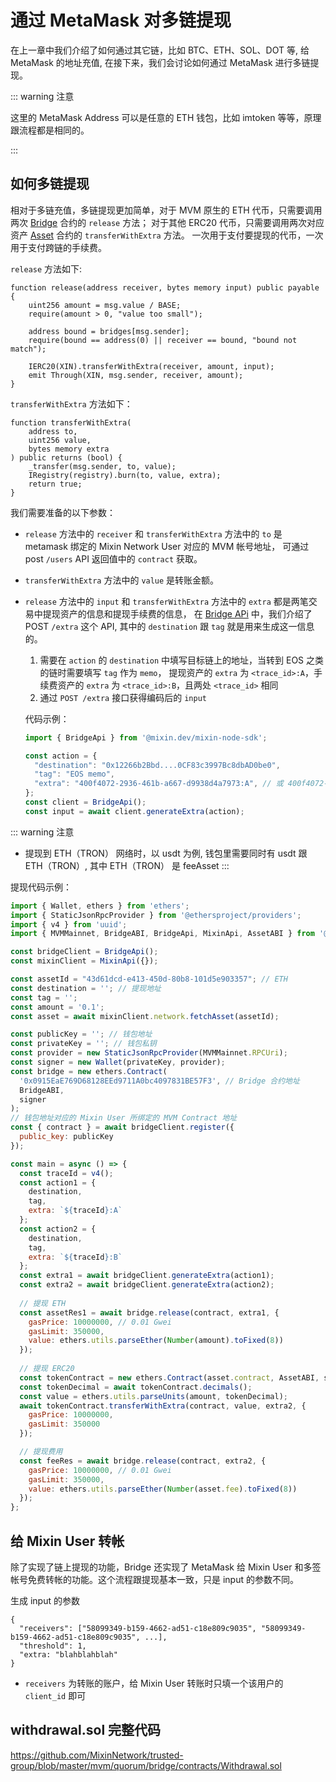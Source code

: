 # 通过 MetaMask 对多链提现

在上一章中我们介绍了如何通过其它链，比如 BTC、ETH、SOL、DOT 等, 给 MetaMask 的地址充值, 在接下来，我们会讨论如何通过 MetaMask 进行多链提现。

::: warning 注意

这里的 MetaMask Address 可以是任意的 ETH 钱包，比如 imtoken 等等，原理跟流程都是相同的。

:::

## 如何多链提现

相对于多链充值，多链提现更加简单，对于 MVM 原生的 ETH 代币，只需要调用两次 [Bridge](https://github.com/MixinNetwork/trusted-group/blob/master/mvm/quorum/bridge/contracts/Bridge.sol)
合约的 `release` 方法；
对于其他 ERC20 代币，只需要调用两次对应资产 [Asset](https://github.com/MixinNetwork/trusted-group/blob/master/mvm/quorum/registry/contracts/Asset.sol)
合约的 `transferWithExtra` 方法。
一次用于支付要提现的代币，一次用于支付跨链的手续费。

`release` 方法如下:

```solidity
function release(address receiver, bytes memory input) public payable {
    uint256 amount = msg.value / BASE;
    require(amount > 0, "value too small");

    address bound = bridges[msg.sender];
    require(bound == address(0) || receiver == bound, "bound not match");

    IERC20(XIN).transferWithExtra(receiver, amount, input);
    emit Through(XIN, msg.sender, receiver, amount);
}
```

`transferWithExtra` 方法如下：

```solidity
function transferWithExtra(
    address to,
    uint256 value,
    bytes memory extra
) public returns (bool) {
    _transfer(msg.sender, to, value);
    IRegistry(registry).burn(to, value, extra);
    return true;
}
```

我们需要准备的以下参数：

* `release` 方法中的 `receiver` 和 `transferWithExtra` 方法中的 `to` 是 metamask 绑定的 Mixin Network User 对应的 MVM 帐号地址，
  可通过 post `/users` API 返回值中的 `contract` 获取。

* `transferWithExtra` 方法中的 `value` 是转账金额。

* `release` 方法中的 `input` 和 `transferWithExtra` 方法中的 `extra` 都是两笔交易中提现资产的信息和提现手续费的信息，
  在 [Bridge APi](/zh/bridge/api) 中，我们介绍了 POST `/extra` 这个 API, 其中的 `destination` 跟 `tag` 就是用来生成这一信息的。
  1. 需要在 `action` 的 `destination` 中填写目标链上的地址，当转到 EOS 之类的链时需要填写 `tag` 作为 `memo`，
     提现资产的 `extra` 为 `<trace_id>:A`，手续费资产的 `extra` 为 `<trace_id>:B`，且两处 `<trace_id>` 相同
  2. 通过 `POST /extra` 接口获得编码后的 `input`
 
  代码示例：
  ```javascript
  import { BridgeApi } from '@mixin.dev/mixin-node-sdk';
  
  const action = {
    "destination": "0x12266b2Bbd....0CF83c3997Bc8dbAD0be0",
    "tag": "EOS memo",
    "extra": "400f4072-2936-461b-a667-d9938d4a7973:A", // 或 400f4072-2936-461b-a667-d9938d4a7973:B
  };
  const client = BridgeApi();
  const input = await client.generateExtra(action);
  ```

::: warning 注意
* 提现到 ETH（TRON） 网络时，以 usdt 为例, 钱包里需要同时有 usdt 跟 ETH（TRON）, 其中 ETH（TRON） 是 feeAsset
:::

提现代码示例：

```javascript
import { Wallet, ethers } from 'ethers';
import { StaticJsonRpcProvider } from '@ethersproject/providers';
import { v4 } from 'uuid';
import { MVMMainnet, BridgeABI, BridgeApi, MixinApi, AssetABI } from '@mixin.dev/mixin-node-sdk';

const bridgeClient = BridgeApi();
const mixinClient = MixinApi({});

const assetId = "43d61dcd-e413-450d-80b8-101d5e903357"; // ETH
const destination = ''; // 提现地址
const tag = '';
const amount = '0.1';
const asset = await mixinClient.network.fetchAsset(assetId);

const publicKey = ''; // 钱包地址
const privateKey = ''; // 钱包私钥
const provider = new StaticJsonRpcProvider(MVMMainnet.RPCUri);
const signer = new Wallet(privateKey, provider);
const bridge = new ethers.Contract(
  '0x0915EaE769D68128EEd9711A0bc4097831BE57F3', // Bridge 合约地址
  BridgeABI,
  signer
);
// 钱包地址对应的 Mixin User 所绑定的 MVM Contract 地址
const { contract } = await bridgeClient.register({
  public_key: publicKey
});

const main = async () => {
  const traceId = v4();
  const action1 = {
    destination,
    tag,
    extra: `${traceId}:A`
  };
  const action2 = {
    destination,
    tag,
    extra: `${traceId}:B`
  };
  const extra1 = await bridgeClient.generateExtra(action1);
  const extra2 = await bridgeClient.generateExtra(action2);
  
  // 提现 ETH
  const assetRes1 = await bridge.release(contract, extra1, {
    gasPrice: 10000000, // 0.01 Gwei
    gasLimit: 350000,
    value: ethers.utils.parseEther(Number(amount).toFixed(8))
  });
  
  // 提现 ERC20
  const tokenContract = new ethers.Contract(asset.contract, AssetABI, signer);
  const tokenDecimal = await tokenContract.decimals();
  const value = ethers.utils.parseUnits(amount, tokenDecimal);
  await tokenContract.transferWithExtra(contract, value, extra2, {
    gasPrice: 10000000,
    gasLimit: 350000
  });

  // 提现费用
  const feeRes = await bridge.release(contract, extra2, {
    gasPrice: 10000000, // 0.01 Gwei
    gasLimit: 350000,
    value: ethers.utils.parseEther(Number(asset.fee).toFixed(8))
  });
};
```

## 给 Mixin User 转帐

除了实现了链上提现的功能，Bridge 还实现了 MetaMask 给 Mixin User 和多签帐号免费转帐的功能。这个流程跟提现基本一致，只是 input 的参数不同。

生成 input 的参数
```
{
  "receivers": ["58099349-b159-4662-ad51-c18e809c9035", "58099349-b159-4662-ad51-c18e809c9035", ...],
  "threshold": 1,
  "extra: "blahblahblah"
}
```

* `receivers` 为转账的账户，给 Mixin User 转账时只填一个该用户的 `client_id` 即可

## withdrawal.sol 完整代码

<https://github.com/MixinNetwork/trusted-group/blob/master/mvm/quorum/bridge/contracts/Withdrawal.sol>
